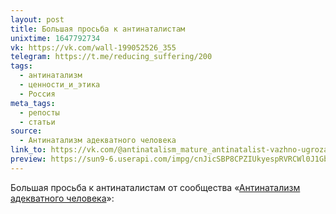 ```yaml
---
layout: post
title: Большая просьба к антинаталистам
unixtime: 1647792734
vk: https://vk.com/wall-199052526_355
telegram: https://t.me/reducing_suffering/200
tags:
  - антинатализм
  - ценности_и_этика
  - Россия
meta_tags:
  - репосты
  - статьи
source:
  - Антинатализм адекватного человека
link_to: https://vk.com/@antinatalism_mature_antinatalist-vazhno-ugroza-bezopasnosti-prochitaite-i-rasprostranite
preview: https://sun9-6.userapi.com/impg/cnJicSBP8CPZIUkyespRVRCWl0J1GbTjzOGCJA/Gu2CMNiDO30.jpg?size=807x327&quality=95&sign=97b8ca96d62a9a100b3b2f5cb590cfa2&type=album
---
```

Большая просьба к антинаталистам от сообщества «[Антинатализм адекватного человека](https://vk.com/public166188545)»: